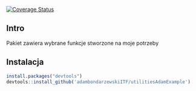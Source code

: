 [![Coverage Status](https://coveralls.io/repos/adambondarzewskiITF/utilitiesAdamExample/badge.svg?branch=master)](https://coveralls.io/r/<account>/<repository>?branch=master)

## Intro
Pakiet zawiera wybrane funkcje stworzone na moje potrzeby

## Instalacja

```R
install.packages("devtools")
devtools::install_github('adambondarzewskiITF/utilitiesAdamExample')
```
